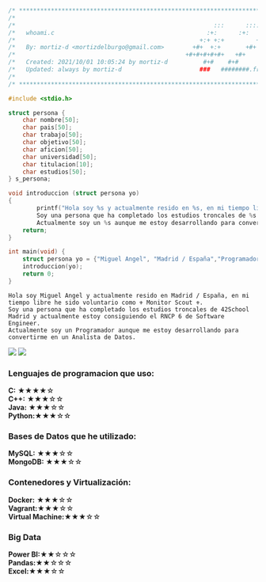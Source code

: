 
```c
/* ************************************************************************** */
/*                                                                            */
/*                                                        :::      ::::::::   */
/*   whoami.c                                           :+:      :+:    :+:   */
/*                                                    +:+ +:+         +:+     */
/*   By: mortiz-d <mortizdelburgo@gmail.com>        +#+  +:+       +#+        */
/*                                                +#+#+#+#+#+   +#+           */
/*   Created: 2021/10/01 10:05:24 by mortiz-d          #+#    #+#             */
/*   Updated: always by mortiz-d                      ###   ########.fr       */
/*                                                                            */
/* ************************************************************************** */

#include <stdio.h>

struct persona {
    char nombre[50];
    char pais[50];
    char trabajo[50];
    char objetivo[50];
    char aficion[50];
    char universidad[50];
    char titulacion[10];
    char estudios[50];
} s_persona;

void introduccion (struct persona yo)
{
        printf("Hola soy %s y actualmente resido en %s, en mi tiempo libre he sido voluntario como %s.\n
        Soy una persona que ha completado los estudios troncales de %s y actualmente estoy consiguiendo el %s de %s.\n
        Actualmente soy un %s aunque me estoy desarrollando para convertirme en un %s.\n",yo.nombre, yo.pais,yo.aficion ,yo.universidad,yo.titulacion, yo.estudios, yo.trabajo , yo.objetivo);
    return;
}

int main(void) {
    struct persona yo = {"Miguel Angel", "Madrid / España","Programador","Analista de Datos","⚜️ Monitor Scout ⚜️","42School Madrid","RNCP 6","Software Engineer"};
    introduccion(yo);
    return 0;
}
```

```output
Hola soy Miguel Angel y actualmente resido en Madrid / España, en mi tiempo libre he sido voluntario como ⚜️ Monitor Scout ⚜️.
Soy una persona que ha completado los estudios troncales de 42School Madrid y actualmente estoy consiguiendo el RNCP 6 de Software Engineer.
Actualmente soy un Programador aunque me estoy desarrollando para convertirme en un Analista de Datos.
```
<div>
    <img src="https://github-readme-stats.vercel.app/api/top-langs/?username=Zitro646&exclude_repo=Other_Projects&theme=dark&langs_count=4">
    <img src="https://github-readme-stats.vercel.app/api?username=Zitro646&count_private=true&show_icons=true&theme=dark">
</div>

### <p>Lenguajes de programacion que uso:<br></p>
<p>
    <strong>C:</strong>     ★★★★☆<br>
    <strong>C++:</strong>   ★★★☆☆<br>
    <strong>Java:</strong>  ★★★☆☆<br>
    <strong>Python:</strong>★★★☆☆<br>
</p>

### <p>Bases de Datos que he utilizado:<br></p>
<p>
    <strong>MySQL:</strong>     ★★★☆☆<br>
    <strong>MongoDB:</strong>   ★★★☆☆<br>
</p>

### <p>Contenedores y Virtualización:<br></p>
<p>
    <strong>Docker:</strong>         ★★★☆☆<br>
    <strong>Vagrant:</strong>★★★☆☆<br>
    <strong>Virtual Machine:</strong>★★★☆☆<br>
</p>

### <p>Big Data<br></p>
<p>
    <strong>Power BI:</strong>★★☆☆☆<br>
    <strong>Pandas:</strong>★★☆☆☆<br>
    <strong>Excel:</strong>★★★☆☆<br>
</p>